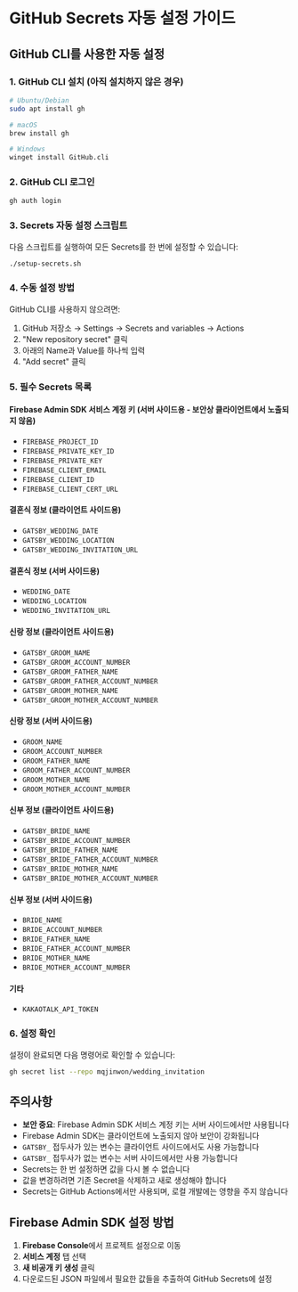 # GitHub Secrets 자동 설정 가이드

## GitHub CLI를 사용한 자동 설정

### 1. GitHub CLI 설치 (아직 설치하지 않은 경우)

```bash
# Ubuntu/Debian
sudo apt install gh

# macOS
brew install gh

# Windows
winget install GitHub.cli
```

### 2. GitHub CLI 로그인

```bash
gh auth login
```

### 3. Secrets 자동 설정 스크립트

다음 스크립트를 실행하여 모든 Secrets를 한 번에 설정할 수 있습니다:

```bash
./setup-secrets.sh
```

### 4. 수동 설정 방법

GitHub CLI를 사용하지 않으려면:

1. GitHub 저장소 → Settings → Secrets and variables → Actions
2. "New repository secret" 클릭
3. 아래의 Name과 Value를 하나씩 입력
4. "Add secret" 클릭

### 5. 필수 Secrets 목록

#### Firebase Admin SDK 서비스 계정 키 (서버 사이드용 - 보안상 클라이언트에서 노출되지 않음)
- `FIREBASE_PROJECT_ID`
- `FIREBASE_PRIVATE_KEY_ID`
- `FIREBASE_PRIVATE_KEY`
- `FIREBASE_CLIENT_EMAIL`
- `FIREBASE_CLIENT_ID`
- `FIREBASE_CLIENT_CERT_URL`

#### 결혼식 정보 (클라이언트 사이드용)
- `GATSBY_WEDDING_DATE`
- `GATSBY_WEDDING_LOCATION`
- `GATSBY_WEDDING_INVITATION_URL`

#### 결혼식 정보 (서버 사이드용)
- `WEDDING_DATE`
- `WEDDING_LOCATION`
- `WEDDING_INVITATION_URL`

#### 신랑 정보 (클라이언트 사이드용)
- `GATSBY_GROOM_NAME`
- `GATSBY_GROOM_ACCOUNT_NUMBER`
- `GATSBY_GROOM_FATHER_NAME`
- `GATSBY_GROOM_FATHER_ACCOUNT_NUMBER`
- `GATSBY_GROOM_MOTHER_NAME`
- `GATSBY_GROOM_MOTHER_ACCOUNT_NUMBER`

#### 신랑 정보 (서버 사이드용)
- `GROOM_NAME`
- `GROOM_ACCOUNT_NUMBER`
- `GROOM_FATHER_NAME`
- `GROOM_FATHER_ACCOUNT_NUMBER`
- `GROOM_MOTHER_NAME`
- `GROOM_MOTHER_ACCOUNT_NUMBER`

#### 신부 정보 (클라이언트 사이드용)
- `GATSBY_BRIDE_NAME`
- `GATSBY_BRIDE_ACCOUNT_NUMBER`
- `GATSBY_BRIDE_FATHER_NAME`
- `GATSBY_BRIDE_FATHER_ACCOUNT_NUMBER`
- `GATSBY_BRIDE_MOTHER_NAME`
- `GATSBY_BRIDE_MOTHER_ACCOUNT_NUMBER`

#### 신부 정보 (서버 사이드용)
- `BRIDE_NAME`
- `BRIDE_ACCOUNT_NUMBER`
- `BRIDE_FATHER_NAME`
- `BRIDE_FATHER_ACCOUNT_NUMBER`
- `BRIDE_MOTHER_NAME`
- `BRIDE_MOTHER_ACCOUNT_NUMBER`

#### 기타
- `KAKAOTALK_API_TOKEN`

### 6. 설정 확인

설정이 완료되면 다음 명령어로 확인할 수 있습니다:

```bash
gh secret list --repo mqjinwon/wedding_invitation
```

## 주의사항

- **보안 중요**: Firebase Admin SDK 서비스 계정 키는 서버 사이드에서만 사용됩니다
- Firebase Admin SDK는 클라이언트에 노출되지 않아 보안이 강화됩니다
- `GATSBY_` 접두사가 있는 변수는 클라이언트 사이드에서도 사용 가능합니다
- `GATSBY_` 접두사가 없는 변수는 서버 사이드에서만 사용 가능합니다
- Secrets는 한 번 설정하면 값을 다시 볼 수 없습니다
- 값을 변경하려면 기존 Secret을 삭제하고 새로 생성해야 합니다
- Secrets는 GitHub Actions에서만 사용되며, 로컬 개발에는 영향을 주지 않습니다

## Firebase Admin SDK 설정 방법

1. **Firebase Console**에서 프로젝트 설정으로 이동
2. **서비스 계정** 탭 선택
3. **새 비공개 키 생성** 클릭
4. 다운로드된 JSON 파일에서 필요한 값들을 추출하여 GitHub Secrets에 설정
